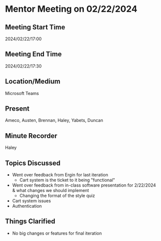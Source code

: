 # Mentor Meeting on 02/22/2024

## Meeting Start Time
2024/02/22/17:00

## Meeting End Time
2024/02/22/17:30

## Location/Medium
Microsoft Teams

## Present
Ameco, Austen, Brennan, Haley, Yabets, Duncan

## Minute Recorder
Haley

## Topics Discussed
* Went over feedback from Ergin for last iteration
  * Cart system is the ticket to it being "functional"
* Went over feedback from in-class software presentation for 2/22/2024 & what changes we should implement
  * Changing the format of the style quiz
* Cart system issues
* Authentication

## Things Clarified
* No big changes or features for final iteration
